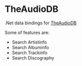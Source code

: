 TheAudioDB
==========

.Net data bindings for [TheAudioDB](http://www.theaudiodb.com/)

Some of features are:
 * Search Artistinfo
 * Search Albuminfo
 * Search Trackinfo
 * Search Discography
